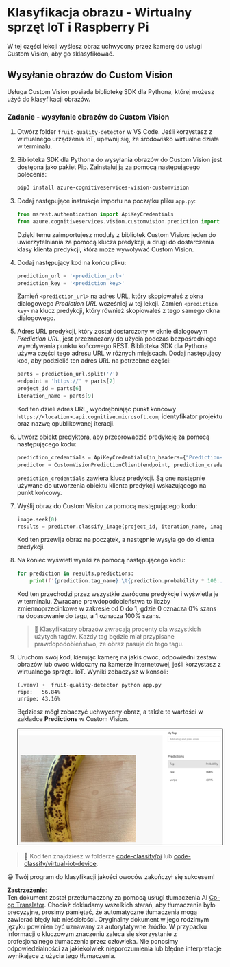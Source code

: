 <!--
CO_OP_TRANSLATOR_METADATA:
{
  "original_hash": "e5896207b304ce1abaf065b8acc0cc79",
  "translation_date": "2025-08-26T06:33:43+00:00",
  "source_file": "4-manufacturing/lessons/2-check-fruit-from-device/single-board-computer-classify-image.md",
  "language_code": "pl"
}
-->
# Klasyfikacja obrazu - Wirtualny sprzęt IoT i Raspberry Pi

W tej części lekcji wyślesz obraz uchwycony przez kamerę do usługi Custom Vision, aby go sklasyfikować.

## Wysyłanie obrazów do Custom Vision

Usługa Custom Vision posiada bibliotekę SDK dla Pythona, której możesz użyć do klasyfikacji obrazów.

### Zadanie - wysyłanie obrazów do Custom Vision

1. Otwórz folder `fruit-quality-detector` w VS Code. Jeśli korzystasz z wirtualnego urządzenia IoT, upewnij się, że środowisko wirtualne działa w terminalu.

1. Biblioteka SDK dla Pythona do wysyłania obrazów do Custom Vision jest dostępna jako pakiet Pip. Zainstaluj ją za pomocą następującego polecenia:

    ```sh
    pip3 install azure-cognitiveservices-vision-customvision
    ```

1. Dodaj następujące instrukcje importu na początku pliku `app.py`:

    ```python
    from msrest.authentication import ApiKeyCredentials
    from azure.cognitiveservices.vision.customvision.prediction import CustomVisionPredictionClient
    ```

    Dzięki temu zaimportujesz moduły z bibliotek Custom Vision: jeden do uwierzytelniania za pomocą klucza predykcji, a drugi do dostarczenia klasy klienta predykcji, która może wywoływać Custom Vision.

1. Dodaj następujący kod na końcu pliku:

    ```python
    prediction_url = '<prediction_url>'
    prediction_key = '<prediction key>'
    ```

    Zamień `<prediction_url>` na adres URL, który skopiowałeś z okna dialogowego *Prediction URL* wcześniej w tej lekcji. Zamień `<prediction key>` na klucz predykcji, który również skopiowałeś z tego samego okna dialogowego.

1. Adres URL predykcji, który został dostarczony w oknie dialogowym *Prediction URL*, jest przeznaczony do użycia podczas bezpośredniego wywoływania punktu końcowego REST. Biblioteka SDK dla Pythona używa części tego adresu URL w różnych miejscach. Dodaj następujący kod, aby podzielić ten adres URL na potrzebne części:

    ```python
    parts = prediction_url.split('/')
    endpoint = 'https://' + parts[2]
    project_id = parts[6]
    iteration_name = parts[9]
    ```

    Kod ten dzieli adres URL, wyodrębniając punkt końcowy `https://<location>.api.cognitive.microsoft.com`, identyfikator projektu oraz nazwę opublikowanej iteracji.

1. Utwórz obiekt predyktora, aby przeprowadzić predykcję za pomocą następującego kodu:

    ```python
    prediction_credentials = ApiKeyCredentials(in_headers={"Prediction-key": prediction_key})
    predictor = CustomVisionPredictionClient(endpoint, prediction_credentials)
    ```

    `prediction_credentials` zawiera klucz predykcji. Są one następnie używane do utworzenia obiektu klienta predykcji wskazującego na punkt końcowy.

1. Wyślij obraz do Custom Vision za pomocą następującego kodu:

    ```python
    image.seek(0)
    results = predictor.classify_image(project_id, iteration_name, image)
    ```

    Kod ten przewija obraz na początek, a następnie wysyła go do klienta predykcji.

1. Na koniec wyświetl wyniki za pomocą następującego kodu:

    ```python
    for prediction in results.predictions:
        print(f'{prediction.tag_name}:\t{prediction.probability * 100:.2f}%')
    ```

    Kod ten przechodzi przez wszystkie zwrócone predykcje i wyświetla je w terminalu. Zwracane prawdopodobieństwa to liczby zmiennoprzecinkowe w zakresie od 0 do 1, gdzie 0 oznacza 0% szans na dopasowanie do tagu, a 1 oznacza 100% szans.

    > 💁 Klasyfikatory obrazów zwracają procenty dla wszystkich użytych tagów. Każdy tag będzie miał przypisane prawdopodobieństwo, że obraz pasuje do tego tagu.

1. Uruchom swój kod, kierując kamerę na jakiś owoc, odpowiedni zestaw obrazów lub owoc widoczny na kamerze internetowej, jeśli korzystasz z wirtualnego sprzętu IoT. Wyniki zobaczysz w konsoli:

    ```output
    (.venv) ➜  fruit-quality-detector python app.py
    ripe:   56.84%
    unripe: 43.16%
    ```

    Będziesz mógł zobaczyć uchwycony obraz, a także te wartości w zakładce **Predictions** w Custom Vision.

    ![Banana w Custom Vision przewidziany jako dojrzały w 56,8% i niedojrzały w 43,1%](../../../../../translated_images/custom-vision-banana-prediction.30cdff4e1d72db5d9a0be0193790a47c2b387da034e12dc1314dd57ca2131b59.pl.png)

> 💁 Kod ten znajdziesz w folderze [code-classify/pi](../../../../../4-manufacturing/lessons/2-check-fruit-from-device/code-classify/pi) lub [code-classify/virtual-iot-device](../../../../../4-manufacturing/lessons/2-check-fruit-from-device/code-classify/virtual-iot-device).

😀 Twój program do klasyfikacji jakości owoców zakończył się sukcesem!

**Zastrzeżenie**:  
Ten dokument został przetłumaczony za pomocą usługi tłumaczenia AI [Co-op Translator](https://github.com/Azure/co-op-translator). Chociaż dokładamy wszelkich starań, aby tłumaczenie było precyzyjne, prosimy pamiętać, że automatyczne tłumaczenia mogą zawierać błędy lub nieścisłości. Oryginalny dokument w jego rodzimym języku powinien być uznawany za autorytatywne źródło. W przypadku informacji o kluczowym znaczeniu zaleca się skorzystanie z profesjonalnego tłumaczenia przez człowieka. Nie ponosimy odpowiedzialności za jakiekolwiek nieporozumienia lub błędne interpretacje wynikające z użycia tego tłumaczenia.